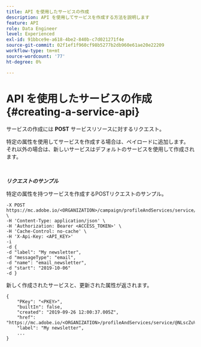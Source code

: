 ```yaml
---
title: API を使用したサービスの作成
description: API を使用してサービスを作成する方法を説明します
feature: API
role: Data Engineer
level: Experienced
exl-id: 91bbce9e-a618-4be2-840b-c7d021271f4e
source-git-commit: 02f1ef1f960cf98b5277b2db960e61ae20e22209
workflow-type: tm+mt
source-wordcount: '77'
ht-degree: 0%

---
```


# API を使用したサービスの作成{#creating-a-service-api}

サービスの作成には **POST** サービスリソースに対するリクエスト。

特定の属性を使用してサービスを作成する場合は、ペイロードに追加します。 それ以外の場合は、新しいサービスはデフォルトのサービスを使用して作成されます。

<br/>

***リクエストのサンプル***

特定の属性を持つサービスを作成するPOSTリクエストのサンプル。

```
-X POST https://mc.adobe.io/<ORGANIZATION>/campaign/profileAndServices/service/ \
-H 'Content-Type: application/json' \
-H 'Authorization: Bearer <ACCESS_TOKEN>' \
-H 'Cache-Control: no-cache' \
-H 'X-Api-Key: <API_KEY>'
-i
-d {
-d "label": "My newsletter",
-d "messageType": "email",
-d "name": "email_newsletter",
-d "start": "2019-10-06"
-d }
```

新しく作成されたサービスと、更新された属性が返されます。

```
{
    "PKey": "<PKEY>",
    "builtIn": false,
    "created": "2019-09-26 12:00:37.005Z",
    "href": "https://mc.adobe.io/<ORGANIZATION>/profileAndServices/service/@NLscZuVHxdVu9rPftvrMWFfR1zRIxQGswSOmGLrK09JTF_iWhB0JCUHEndA_vvy__k9mzOYa5NVkcWDcrK8qGh0wygahX9kRcD44kiWWSEceShn3",
    "label": "My newsletter",
    ...
}
```
